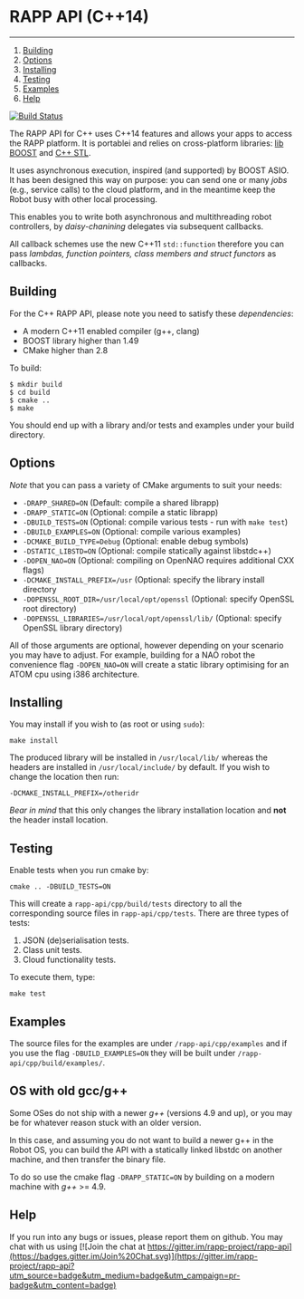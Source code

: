 # RAPP API (C++14)
-----------------------

1. [Building](#Building)
1. [Options](#options)
1. [Installing](#installing)
1. [Testing](#testing)
1. [Examples](#examples)
1. [Help](#help)

[![Build Status](https://travis-ci.org/rapp-project/rapp-api.svg?branch=cpp_dev)](https://travis-ci.org/rapp-project/rapp-api)

The RAPP API for C++ uses C++14 features and allows your apps to access the RAPP platform.
It is portablei and relies on cross-platform libraries: 
[lib BOOST](http://www.boost.org) and [C++ STL](https://en.wikipedia.org/wiki/Standard_Template_Library).

It uses asynchronous execution, inspired (and supported) by BOOST ASIO.
It has been designed this way on purpose: you can send one or many *jobs* (e.g., service calls)
to the cloud platform, and in the meantime keep the Robot busy with other local processing.

This enables you to write both asynchronous and multithreading robot controllers,
by *daisy-chanining* delegates via subsequent callbacks.

All callback schemes use the new C++11 `std::function` therefore you can pass 
*lambdas, function pointers, class members and struct functors* as callbacks.

## Building

For the C++ RAPP API, please note you need to satisfy these *dependencies*:
* A modern C++11 enabled compiler (g++, clang) 
* BOOST library higher than 1.49
* CMake higher than 2.8

To build:
```
$ mkdir build
$ cd build
$ cmake ..
$ make
```

You should end up with a library and/or tests and examples under your build directory.

## Options

*Note* that you can pass a variety of CMake arguments to suit your needs:

* `-DRAPP_SHARED=ON`		                        (Default: compile a shared librapp)
* `-DRAPP_STATIC=ON`		                        (Optional: compile a static librapp)
* `-DBUILD_TESTS=ON`                                (Optional: compile various tests - run with `make test`)
* `-DBUILD_EXAMPLES=ON`                             (Optional: compile various examples)
* `-DCMAKE_BUILD_TYPE=Debug`                        (Optional: enable debug symbols)
* `-DSTATIC_LIBSTD=ON`                              (Optional: compile statically against libstdc++)
* `-DOPEN_NAO=ON`                                   (Optional: compiling on OpenNAO requires additional CXX flags)
* `-DCMAKE_INSTALL_PREFIX=/usr`	                    (Optional: specify the library install directory
* `-DOPENSSL_ROOT_DIR=/usr/local/opt/openssl`       (Optional: specify OpenSSL root directory)
* `-DOPENSSL_LIBRARIES=/usr/local/opt/openssl/lib/` (Optional: specify OpenSSL library directory)

All of those arguments are optional, however depending on your scenario you may have to adjust.
For example, building for a NAO robot the convenience flag `-DOPEN_NAO=ON` will create a static library optimising for an ATOM cpu
using i386 architecture.

## Installing

You may install if you wish to (as root or using `sudo`):

```
make install
```

The produced library will be installed in `/usr/local/lib/` whereas the headers are installed in `/usr/local/include/` by default.
If you wish to change the location then run:

```
-DCMAKE_INSTALL_PREFIX=/otheridr
```

*Bear in mind* that this only changes the library installation location and **not** the header install location.

## Testing

Enable tests when you run cmake by:

```
cmake .. -DBUILD_TESTS=ON
```

This will create a `rapp-api/cpp/build/tests` directory to all the corresponding source files in `rapp-api/cpp/tests`.
There are three types of tests:

1. JSON (de)serialisation tests.
2. Class unit tests.
3. Cloud functionality tests.

To execute them, type:

```
make test
```

## Examples

The source files for the examples are under `/rapp-api/cpp/examples` and if you use the flag `-DBUILD_EXAMPLES=ON` they
will be built under `/rapp-api/cpp/build/examples/`.


## OS with old gcc/g++

Some OSes do not ship with a newer *g++* (versions 4.9 and up), or you may be for whatever reason stuck with an older version.

In this case, and assuming you do not want to build a newer g++ in the Robot OS,
you can build the API with a statically linked libstdc on another machine, and then transfer the binary file.

To do so use the cmake flag `-DRAPP_STATIC=ON` by building on a modern machine with *g++* >= 4.9.

## Help

If you run into any bugs or issues, please report them on github. 
You may chat with us using [![Join the chat at https://gitter.im/rapp-project/rapp-api](https://badges.gitter.im/Join%20Chat.svg)](https://gitter.im/rapp-project/rapp-api?utm_source=badge&utm_medium=badge&utm_campaign=pr-badge&utm_content=badge)

